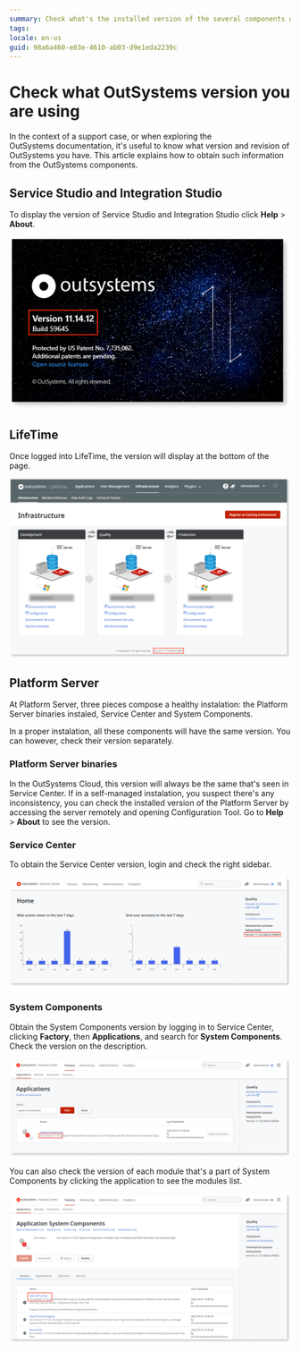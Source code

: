 ```yaml
---
summary: Check what's the installed version of the several components of OutSystems - Service Studio, Integration Studio, LifeTime and Platform Server.
tags:
locale: en-us
guid: 98a6a460-e03e-4610-ab03-d9e1eda2239c
---
```


# Check what OutSystems version you are using

In the context of a support case, or when exploring the OutSystems documentation, it's useful to know what version and revision of OutSystems you have. This article explains how to obtain such information from the OutSystems components.

## Service Studio and Integration Studio

To display the version of Service Studio and Integration Studio click **Help** > **About**.

![Service Studio version](images/what-version-ss.png)


## LifeTime

Once logged into LifeTime, the version will display at the bottom of the page.

![LifeTime version](images/what-version-lt.png)

## Platform Server

At Platform Server, three pieces compose a healthy instalation: the Platform Server binaries instaled, Service Center and System Components.

In a proper instalation, all these components will have the same version. You can however, check their version separately.

### Platform Server binaries

In the OutSystems Cloud, this version will always be the same that's seen in Service Center. 
If in a self-managed instalation, you suspect there's any inconsistency, you can check the installed version of the Platform Server by accessing the server remotely and opening Configuration Tool. Go to **Help** > **About** to see the version.

### Service Center

To obtain the Service Center version, login and check the right sidebar.

![Service Center version](images/what-version-sc.png)

### System Components

Obtain the System Components version by logging in to Service Center, clicking **Factory**, then **Applications**, and search for **System Components**. Check the version on the description.

![System Components version](images/what-version-sys-sc.png)

You can also check the version of each module that's a part of System Components by clicking the application to see the modules list.

![Version of the modules of System Components](images/what-version-module-sc.png)
